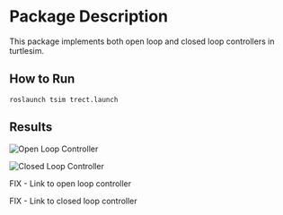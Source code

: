 # Package Description
This package implements both open loop and closed loop controllers in turtlesim.

## How to Run
```roslaunch tsim trect.launch```


## Results 
![Open Loop Controller]( https://github.com/PeterJochem/Turtlebot_Navigation/blob/master/src/tsim/images/feedback.png  "Open Loop Controller")

![Closed Loop Controller]( https://github.com/PeterJochem/Turtlebot_Navigation/blob/master/src/tsim/images/feedforward.png   "Closed Loop Controller")


FIX - Link to open loop controller

FIX - Link to closed loop controller
